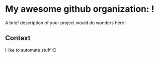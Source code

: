 # My awesome github organization:  !

A brief description of your project would do wonders here !

## Context

I like to automate stuff :D
